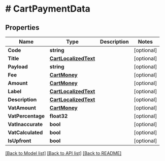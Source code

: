 # # CartPaymentData


## Properties 


Name | Type | Description | Notes
------------ | ------------- | ------------- | -------------
**Code**| **string** |   | [optional]
**Title**| [**CartLocalizedText**](CartLocalizedText.md) |   | [optional]
**Payload**| **string** |   | [optional]
**Fee**| [**CartMoney**](CartMoney.md) |   | [optional]
**Amount**| [**CartMoney**](CartMoney.md) |   | [optional]
**Label**| [**CartLocalizedText**](CartLocalizedText.md) |   | [optional]
**Description**| [**CartLocalizedText**](CartLocalizedText.md) |   | [optional]
**VatAmount**| [**CartMoney**](CartMoney.md) |   | [optional]
**VatPercentage**| **float32** |   | [optional]
**VatInaccurate**| **bool** |   | [optional]
**VatCalculated**| **bool** |   | [optional]
**IsUpfront**| **bool** |   | [optional]


[[Back to Model list]](../../README.md#models) [[Back to API list]](../../README.md#endpoints) [[Back to README]](../../README.md)

